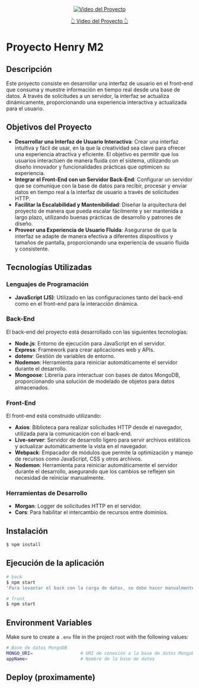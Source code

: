 
<p align="center">
  <a href="https://youtu.be/DJmTKRibRag">
    <img src="https://img.youtube.com/vi/DJmTKRibRag/0.jpg" alt="Video del Proyecto"/>
  </a>
  <p align="center">
   <u>👆 Video del Proyecto 👆</u>
  </p>
</p>

# Proyecto Henry M2

## Descripción
Este proyecto consiste en desarrollar una interfaz de usuario en el front-end que consuma y muestre información en tiempo real desde una base de datos. A través de solicitudes a un servidor, la interfaz se actualiza dinámicamente, proporcionando una experiencia interactiva y actualizada para el usuario.

## Objetivos del Proyecto
- **Desarrollar una Interfaz de Usuario Interactiva**: Crear una interfaz intuitiva y fácil de usar, en la que la creatividad sea clave para ofrecer una experiencia atractiva y eficiente. El objetivo es permitir que los usuarios interactúen de manera fluida con el sistema, utilizando un diseño innovador y funcionalidades prácticas que optimicen su experiencia.
- **Integrar el Front-End con un Servidor Back-End**: Configurar un servidor que se comunique con la base de datos para recibir, procesar y enviar datos en tiempo real a la interfaz de usuario a través de solicitudes HTTP.
- **Facilitar la Escalabilidad y Mantenibilidad**: Diseñar la arquitectura del proyecto de manera que pueda escalar fácilmente y ser mantenida a largo plazo, utilizando buenas prácticas de desarrollo y patrones de diseño.
- **Proveer una Experiencia de Usuario Fluida**: Asegurarse de que la interfaz se adapte de manera efectiva a diferentes dispositivos y tamaños de pantalla, proporcionando una experiencia de usuario fluida y consistente.

## Tecnologías Utilizadas

### Lenguajes de Programación
- **JavaScript (JS)**: Utilizado en las configuraciones tanto del back-end como en el front-end para la interacción dinámica.  

### Back-End
El back-end del proyecto está desarrollado con las siguientes tecnologías:

- **Node.js**: Entorno de ejecución para JavaScript en el servidor.  
- **Express**: Framework para crear aplicaciones web y APIs.  
- **dotenv**: Gestión de variables de entorno.  
- **Nodemon**: Herramienta para reiniciar automáticamente el servidor durante el desarrollo.
- **Mongoose**: Librería para interactuar con bases de datos MongoDB, proporcionando una solución de modelado de objetos para datos almacenados.

### Front-End
El front-end está construido utilizando:

- **Axios**: Biblioteca para realizar solicitudes HTTP desde el navegador, utilizada para la comunicación con el back-end.
- **Live-server**: Servidor de desarrollo ligero para servir archivos estáticos y actualizar automáticamente la vista en el navegador.
- **Webpack**: Empacador de módulos que permite la optimización y manejo de recursos como JavaScript, CSS y otros archivos.
- **Nodemon**: Herramienta para reiniciar automáticamente el servidor durante el desarrollo, asegurando que los cambios se reflejen sin necesidad de reiniciar manualmente.

### Herramientas de Desarrollo
- **Morgan**: Logger de solicitudes HTTP en el servidor.  
- **Cors**: Para habilitar el intercambio de recursos entre dominios.  

## Instalación

```bash
$ npm install
```

## Ejecución de la aplicación

```bash
# back
$ npm start
'Para levantar el back con la carga de datos, se debe hacer manualmente desde la interfaz de MongoDB Compass utilizando el database.json que se encuentra en la carpeta del proyecto.'

# front
$ npm start
```

## Environment Variables
Make sure to create a `.env` file in the project root with the following values:

```bash
# Base de datos MongoDB
MONGO_URI=                  # URI de conexión a la base de datos MongoDB (ej. mongodb+srv://usuario:contraseña@cluster.mongodb.net/nombre_base_de_datos)
appName=                    # Nombre de la base de datos
```

## Deploy (proximamente)
